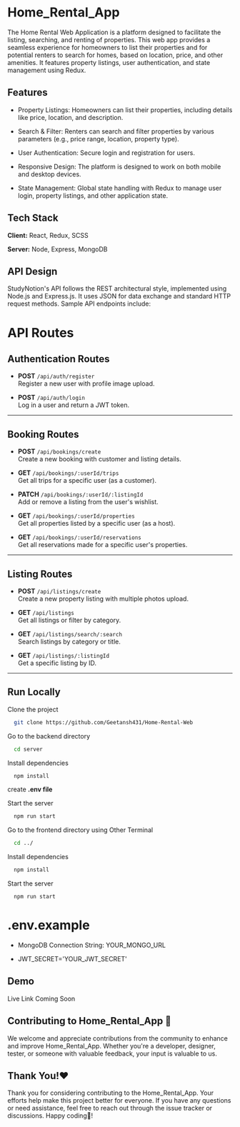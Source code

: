 
# Home_Rental_App

The Home Rental Web Application is a platform designed to facilitate the listing, searching, and renting of properties. This web app provides a seamless experience for homeowners to list their properties and for potential renters to search for homes, based on location, price, and other amenities. It features property listings, user authentication, and state management using Redux.


## Features

- Property Listings: Homeowners can list their properties, including details like price, location, and description.

- Search & Filter: Renters can search and filter properties by various parameters (e.g., price range, location, property type).

- User Authentication: Secure login and registration for users.

- Responsive Design: The platform is designed to work on both mobile and desktop devices.

- State Management: Global state handling with Redux to manage user login, property listings, and other application state.

## Tech Stack

**Client:** React, Redux, SCSS 

**Server:** Node, Express, MongoDB


## API Design

StudyNotion's API follows the REST architectural style, implemented using Node.js and Express.js. It uses JSON for data exchange and standard HTTP request methods. Sample API endpoints include:
# API Routes

## Authentication Routes

- **POST** `/api/auth/register`  
  Register a new user with profile image upload.

- **POST** `/api/auth/login`  
  Log in a user and return a JWT token.

---

## Booking Routes

- **POST** `/api/bookings/create`  
  Create a new booking with customer and listing details.

- **GET** `/api/bookings/:userId/trips`  
  Get all trips for a specific user (as a customer).

- **PATCH** `/api/bookings/:userId/:listingId`  
  Add or remove a listing from the user's wishlist.

- **GET** `/api/bookings/:userId/properties`  
  Get all properties listed by a specific user (as a host).

- **GET** `/api/bookings/:userId/reservations`  
  Get all reservations made for a specific user's properties.

---

## Listing Routes

- **POST** `/api/listings/create`  
  Create a new property listing with multiple photos upload.

- **GET** `/api/listings`  
  Get all listings or filter by category.

- **GET** `/api/listings/search/:search`  
  Search listings by category or title.

- **GET** `/api/listings/:listingId`  
  Get a specific listing by ID.

---
## Run Locally

Clone the project

```bash
  git clone https://github.com/Geetansh431/Home-Rental-Web
```
Go to the backend directory

```bash
  cd server
```

Install dependencies

```bash
  npm install
```

create **.env file** 

Start the server

```bash
  npm run start
```

Go to the frontend directory using Other Terminal

```bash
  cd ../
```

Install dependencies

```bash
  npm install
```

Start the server

```bash
  npm run start
```


# .env.example

- MongoDB Connection String: YOUR_MONGO_URL

- JWT_SECRET='YOUR_JWT_SECRET'
## Demo

Live Link Coming Soon
## Contributing to Home_Rental_App 🤝

We welcome and appreciate contributions from the community to enhance and improve Home_Rental_App. Whether you're a developer, designer, tester, or someone with valuable feedback, your input is valuable to us.

## Thank You!❤️

Thank you for considering contributing to the Home_Rental_App. Your efforts help make this project better for everyone. If you have any questions or need assistance, feel free to reach out through the issue tracker or discussions. Happy coding🤩!
